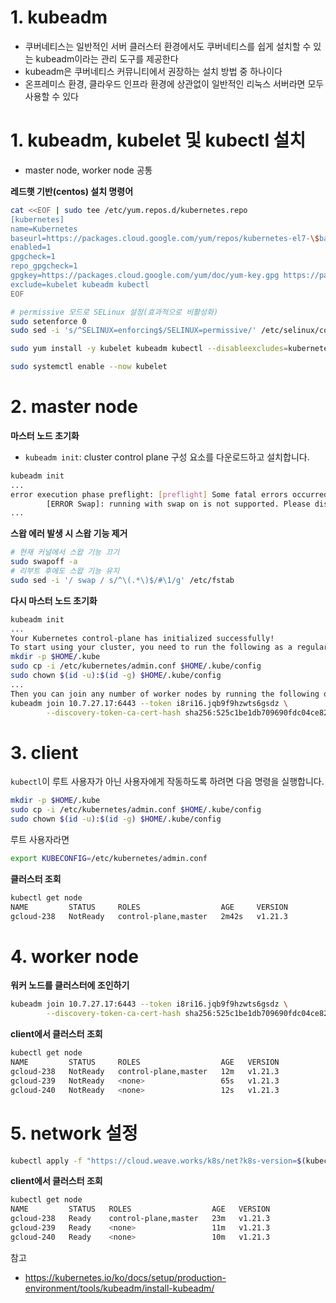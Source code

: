 # 1. kubeadm

* 쿠버네티스는 일반적인 서버 클러스터 환경에서도 쿠버네티스를 쉽게 설치할 수 있는 kubeadm이라는 관리 도구를 제공한다
* kubeadm은 쿠버네티스 커뮤니티에서 권장하는 설치 방법 중 하나이다
* 온프레미스 환경, 클라우드 인프라 환경에 상관없이 일반적인 리눅스 서버라면 모두 사용할 수 있다

# 1. kubeadm, kubelet 및 kubectl 설치

* master node, worker node 공통



**레드햇 기반(centos) 설치 명령어**

```bash
cat <<EOF | sudo tee /etc/yum.repos.d/kubernetes.repo
[kubernetes]
name=Kubernetes
baseurl=https://packages.cloud.google.com/yum/repos/kubernetes-el7-\$basearch
enabled=1
gpgcheck=1
repo_gpgcheck=1
gpgkey=https://packages.cloud.google.com/yum/doc/yum-key.gpg https://packages.cloud.google.com/yum/doc/rpm-package-key.gpg
exclude=kubelet kubeadm kubectl
EOF

# permissive 모드로 SELinux 설정(효과적으로 비활성화)
sudo setenforce 0
sudo sed -i 's/^SELINUX=enforcing$/SELINUX=permissive/' /etc/selinux/config

sudo yum install -y kubelet kubeadm kubectl --disableexcludes=kubernetes

sudo systemctl enable --now kubelet
```



# 2. master node

**마스터 노드 초기화**

* `kubeadm init`:  cluster control plane 구성 요소를 다운로드하고 설치합니다.

```bash
kubeadm init
...
error execution phase preflight: [preflight] Some fatal errors occurred:
        [ERROR Swap]: running with swap on is not supported. Please disable swap
...
```



**스왑 에러 발생 시 스왑 기능 제거**

```bash
# 현재 커널에서 스왑 기능 끄기
sudo swapoff -a
# 리부트 후에도 스왑 기능 유지
sudo sed -i '/ swap / s/^\(.*\)$/#\1/g' /etc/fstab
```



**다시 마스터 노드 초기화**

```bash
kubeadm init
...
Your Kubernetes control-plane has initialized successfully!
To start using your cluster, you need to run the following as a regular user:
mkdir -p $HOME/.kube
sudo cp -i /etc/kubernetes/admin.conf $HOME/.kube/config
sudo chown $(id -u):$(id -g) $HOME/.kube/config
...
Then you can join any number of worker nodes by running the following on each as root:
kubeadm join 10.7.27.17:6443 --token i8ri16.jqb9f9hzwts6gsdz \
        --discovery-token-ca-cert-hash sha256:525c1be1db709690fdc04ce82015c0f8ceb2c50d78fccb9a0cc97037b74b91cd

```



# 3.  client

`kubectl`이 루트 사용자가 아닌 사용자에게 작동하도록 하려면 다음 명령을 실행합니다. 

```bash
mkdir -p $HOME/.kube
sudo cp -i /etc/kubernetes/admin.conf $HOME/.kube/config
sudo chown $(id -u):$(id -g) $HOME/.kube/config
```

루트 사용자라면 

```bash
export KUBECONFIG=/etc/kubernetes/admin.conf
```

**클러스터 조회**

```bash
kubectl get node
NAME         STATUS     ROLES                  AGE     VERSION
gcloud-238   NotReady   control-plane,master   2m42s   v1.21.3
```



# 4. worker node

**워커 노드를 클러스터에 조인하기**

```bash
kubeadm join 10.7.27.17:6443 --token i8ri16.jqb9f9hzwts6gsdz \
        --discovery-token-ca-cert-hash sha256:525c1be1db709690fdc04ce82015c0f8ceb2c50d78fccb9a0cc97037b74b91cd
```

**client에서 클러스터 조회**

```bash
kubectl get node
NAME         STATUS     ROLES                  AGE   VERSION
gcloud-238   NotReady   control-plane,master   12m   v1.21.3
gcloud-239   NotReady   <none>                 65s   v1.21.3
gcloud-240   NotReady   <none>                 12s   v1.21.3
```



# 5. network 설정

```bash
kubectl apply -f "https://cloud.weave.works/k8s/net?k8s-version=$(kubectl version | base64 | tr -d '\n')"
```

**client에서 클러스터 조회**

```bash
kubectl get node
NAME         STATUS   ROLES                  AGE   VERSION
gcloud-238   Ready    control-plane,master   23m   v1.21.3
gcloud-239   Ready    <none>                 11m   v1.21.3
gcloud-240   Ready    <none>                 10m   v1.21.3
```



참고

* https://kubernetes.io/ko/docs/setup/production-environment/tools/kubeadm/install-kubeadm/